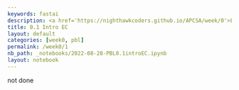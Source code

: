 ```yaml
---
keywords: fastai
description: <a href='https://nighthawkcoders.github.io/APCSA/week/0'>Link to assignment</a>
title: 0.1 Intro EC
layout: default
categories: [week0, pbl]
permalink: /week0/1
nb_path: _notebooks/2022-08-28-PBL0.1introEC.ipynb
layout: notebook
---
```


<!--
#################################################
### THIS FILE WAS AUTOGENERATED! DO NOT EDIT! ###
#################################################
# file to edit: _notebooks/2022-08-28-PBL0.1introEC.ipynb
-->

<div class="container" id="notebook-container">
        
<div class="cell border-box-sizing text_cell rendered"><div class="inner_cell">
<div class="text_cell_render border-box-sizing rendered_html">
<p>not done</p>

</div>
</div>
</div>
</div>
 

